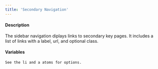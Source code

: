 ```yaml
---
title: 'Secondary Navigation'
---
```

#### Description
The sidebar navigation diplays links to secondary key pages. It includes a list of links with a label, url, and optional class.

#### Variables
~~~
See the li and a atoms for options.
~~~

